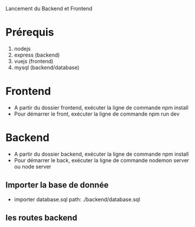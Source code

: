 Lancement du Backend et Frontend
# Prérequis
1. nodejs
2. express (backend)
3. vuejs (frontend)
4. mysql (backend/database)

# Frontend
- A partir du dossier frontend, exécuter la
ligne de commande npm install
- Pour démarrer le front, exécuter la
ligne de commande npm run dev

# Backend
- A partir du dossier backend, exécuter la
ligne de commande npm install
- Pour démarrer le back, exécuter la
ligne de commande nodemon server ou node server

## Importer la base de donnée
- importer database.sql
path: ./backend/database.sql

## les routes backend



